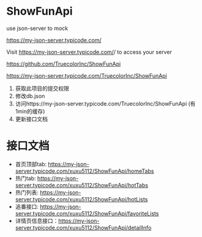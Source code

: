 # ShowFunApi
use json-server to mock

https://my-json-server.typicode.com/

Visit https://my-json-server.typicode.com/<your-username>/<your-repo> to access your server

https://github.com/TruecolorInc/ShowFunApi

https://my-json-server.typicode.com/TruecolorInc/ShowFunApi

1. 获取此项目的提交权限
2. 修改db.json
3. 访问https://my-json-server.typicode.com/TruecolorInc/ShowFunApi (有1min的缓存)
4. 更新接口文档

# 接口文档
- 首页顶部tab: https://my-json-server.typicode.com/xuxu5112/ShowFunApi/homeTabs
- 热门tab: https://my-json-server.typicode.com/xuxu5112/ShowFunApi/hotTabs
- 热门列表: https://my-json-server.typicode.com/xuxu5112/ShowFunApi/hotLists
- 追番接口: https://my-json-server.typicode.com/xuxu5112/ShowFunApi/favoriteLists
- 详情页信息接口：https://my-json-server.typicode.com/xuxu5112/ShowFunApi/detailInfo

